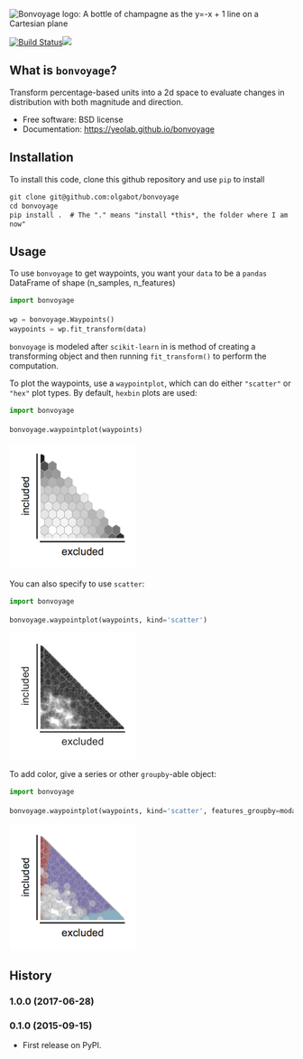 ![Bonvoyage logo: A bottle of champagne as the y=-x + 1 line on a Cartesian plane](https://raw.githubusercontent.com/YeoLab/bonvoyage/master/logo/v2/logo-128.png)

[![Build Status](https://travis-ci.org/YeoLab/bonvoyage.svg?branch=master)](https://travis-ci.org/YeoLab/bonvoyage)[![](https://img.shields.io/pypi/v/bonvoyage.svg)](https://pypi.python.org/pypi/bonvoyage)

## What is `bonvoyage`?

Transform percentage-based units into a 2d space to evaluate changes in distribution with both magnitude and direction.

* Free software: BSD license
* Documentation: https://yeolab.github.io/bonvoyage

## Installation

To install this code, clone this github repository and use `pip` to install

    git clone git@github.com:olgabot/bonvoyage
    cd bonvoyage
    pip install .  # The "." means "install *this*, the folder where I am now"


## Usage


To use `bonvoyage` to get waypoints, you want your `data` to be a `pandas`
DataFrame of shape (n_samples, n_features)

```python
import bonvoyage

wp = bonvoyage.Waypoints()
waypoints = wp.fit_transform(data)
```

`bonvoyage` is modeled after `scikit-learn` in is method of creating a
transforming object and then running `fit_transform()` to perform the computation.

To plot the waypoints, use a `waypointplot`, which can do either `"scatter"` or
`"hex"` plot types. By default, `hexbin` plots are used:


```python
import bonvoyage

bonvoyage.waypointplot(waypoints)
```


![Hexbin waypoints](figures/iPSC_hexbin.png)

You can also specify to use `scatter`:

```python
import bonvoyage

bonvoyage.waypointplot(waypoints, kind='scatter')
```

![Scatter waypoints](figures/iPSC_scatter.png)

To add color, give a series or other `groupby`-able object:

```python
import bonvoyage

bonvoyage.waypointplot(waypoints, kind='scatter', features_groupby=modalities)
```

![Scatter, colored by modality waypoints](figures/iPSC_scatter_modality.png)


## History

### 1.0.0 (2017-06-28)

### 0.1.0 (2015-09-15)

* First release on PyPI.
